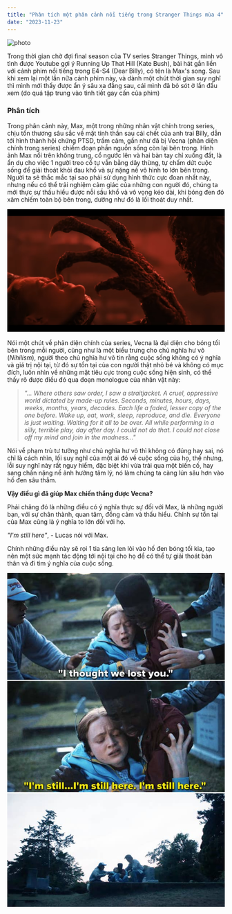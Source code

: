 ```yaml
---
title: "Phân tích một phân cảnh nổi tiếng trong Stranger Things mùa 4"
date: "2023-11-23"
---
```


![photo](max.png)

Trong thời gian chờ đợi final season của TV series Stranger Things, mình vô tình được Youtube gợi ý Running Up That Hill (Kate Bush), bài hát gắn liền với cảnh phim nổi tiếng trong E4-S4 (Dear Billy), có tên là Max's song. Sau khi xem lại một lần nữa cảnh phim này, và dành một chút thời gian suy nghĩ thì mình mới thấy được ẩn ý sâu xa đằng sau, cái mình đã bỏ sót ở lần đầu xem (do quá tập trung vào tình tiết gay cấn của phim)


### Phân tích

Trong phân cảnh này, Max, một trong những nhân vật chính trong series, chịu tổn thương sâu sắc về mặt tinh thần sau cái chết của anh trai Billy, dẫn tới hình thành hội chứng PTSD, trầm cảm, gần như đã bị Vecna (phản diện chính trong series) chiếm đoạn phần nguồn sống còn lại bên trong.
Hình ảnh Max nổi trên không trung, cổ ngước lên và hai bàn tay chỉ xuống đất, là ẩn dụ cho việc 1 người treo cổ tự vẫn bằng dây thừng, tự chấm dứt cuộc sống để giải thoát khỏi đau khổ và sự nặng nề vô hình to lớn bên trong. Người ta sẽ thắc mắc tại sao phải sử dụng hình thức cực đoan nhất này, nhưng nếu có thể trải nghiệm cảm giác của những con người đó, chúng ta mới thực sự thấu hiểu được nỗi sầu khổ và vô vọng kéo dài, khi bóng đen đó xâm chiếm toàn bộ bên trong, dường như đó là lối thoát duy nhất.

![photo](vecna.png)

Nói một chút về phản diện chính của series, Vecna là đại diện cho bóng tối bên trong mỗi người, cũng như là một biểu trưng cho chủ nghĩa hư vô (*Nihilism*), người theo chủ nghĩa hư vô tin rằng cuộc sống không có ý nghĩa và giá trị nội tại, từ đó sự tồn tại của con người thật nhỏ bé và không có mục đích, luôn nhìn về những mặt tiêu cực trong cuộc sống hiện sinh, có thể thấy rõ được điều đó qua đoạn monologue của nhân vật này:

> *"... Where others saw order, I saw a straitjacket. A cruel, oppressive world dictated by made-up rules. Seconds, minutes, hours, days, weeks, months, years, decades. Each life a faded, lesser copy of the one before. Wake up, eat, work, sleep, reproduce, and die. Everyone is just waiting. Waiting for it all to be over. All while performing in a silly, terrible play, day after day. I could not do that. I could not close off my mind and join in the madness..."*

Nói về phạm trù tư tưởng như chủ nghĩa hư vô thì không có đúng hay sai, nó chỉ là cách nhìn, lối suy nghĩ của một ai đó về cuộc sống của họ, thế nhưng, lỗi suy nghĩ này rất nguy hiểm, đặc biệt khi vừa trải qua một biến cố, hay sang chấn nặng nề ảnh hưởng tâm lý, nó làm chúng ta càng lún sâu hơn vào hố đen sâu thẳm.

**Vậy điều gì đã giúp Max chiến thắng được Vecna?**

Phải chăng đó là những điều có ý nghĩa thực sự đối với Max, là những người bạn, với sự chân thành, quan tâm, đồng cảm và thấu hiểu. Chính sự tồn tại của Max cũng là ý nghĩa to lớn đối với họ.

*"I'm still here"*, - Lucas nói với Max.

Chính những điều này sẽ rọi 1 tia sáng len lỏi vào hố đen bóng tối kia, tạo nên một sức mạnh tác động tới nội tại cho họ để có thể tự giải thoát bản thân và đi tìm ý nghĩa của cuộc sống.

![photo](live.jpg)